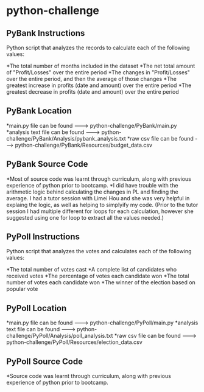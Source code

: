 # python-challenge

## PyBank Instructions

Python script that analyzes the records to calculate each of the following values:

  *The total number of months included in the dataset
  *The net total amount of "Profit/Losses" over the entire period
  *The changes in "Profit/Losses" over the entire period, and then the average of those changes
  *The greatest increase in profits (date and amount) over the entire period
  *The greatest decrease in profits (date and amount) over the entire period

## PyBank Location

  *main.py file can be found ---> python-challenge/PyBank/main.py
  *analysis text file can be found ---> python-challenge/PyBank/Analysis/pybank_analysis.txt
  *raw csv file can be found ---> python-challenge/PyBank/Resources/budget_data.csv

## PyBank Source Code

  *Most of source code was learnt through curriculum, along with previous experience of python prior to bootcamp.
  *I did have trouble with the arithmetic logic behind calculating the changes in PL and finding the average. I had a tutor session with Limei    Hou and she was very helpful in explaing the logic, as well as helping to simplyify my code. (Prior to the tutor session I had multiple different for loops for each calculation, however she suggested using one for loop to extract all the values needed.)

## PyPoll Instructions

Python script that analyzes the votes and calculates each of the following values:

  *The total number of votes cast
  *A complete list of candidates who received votes
  *The percentage of votes each candidate won
  *The total number of votes each candidate won
  *The winner of the election based on popular vote

## PyPoll Location

  *main.py file can be found ---> python-challenge/PyPoll/main.py
  *analysis text file can be found ---> python-challenge/PyPoll/Analysis/poll_analysis.txt
  *raw csv file can be found ---> python-challenge/PyPoll/Resources/election_data.csv

## PyPoll Source Code

  *Source code was learnt through curriculum, along with previous experience of python prior to bootcamp.
